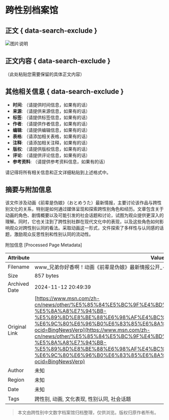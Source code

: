 # 跨性别档案馆

## 正文 { data-search-exclude }


![图片说明](https://ad-delivery.net/px.gif?ch=2)

## 正文内容 { data-search-exclude }

（此处粘贴您需要保留的具体正文内容）

## 其他相关信息 { data-search-exclude }

- **时间**: （请提供时间信息，如果有的话）
- **来源**: （请提供来源信息，如果有的话）
- **标签**: （请提供标签信息，如果有的话）
- **作者**: （请提供作者信息，如果有的话）
- **编辑**: （请提供编辑信息，如果有的话）
- **表格**: （请添加相关表格，如果有的话）
- **注释**: （请添加相关注释，如果有的话）
- **版权**: （请提供版权信息，如果有的话）
- **评论**: （请提供评论信息，如果有的话）
- **参考资料**: （请提供参考资料信息，如果有的话）

请记得将所有相关信息和正文详细粘贴到上述格式中。

## 摘要与附加信息

<!-- tcd_abstract -->
该文件涉及动画《前辈是伪娘》（おとめうた）最新情报，主要讨论该作品与跨性别文化的关系，特别是如何通过媒体呈现和探索跨性别角色和经历。文章包含关于动画的角色、剧情概要以及可能引发的社会话题和讨论，试图为观众提供更深入的理解。同时，它也关注到了跨性别社群在现代文化中的表现，以及这些角色如何影响观众对跨性别认同的看法。采取动画这一形式，文件探索了多样性与认同感的话题，激励观众反思性别和性别认同的流动性。
<!-- tcd_abstract_end -->

附加信息 [Processed Page Metadata]

| Attribute       | Value                                  |
|-----------------|----------------------------------------|
| Filename        | www_兄弟你好香啊！动画《前辈是伪娘》最新情报公开_-_MSN.md                             |
| Size            | 857 bytes                           |
| Archived Date   | 2024-11-12 20:49:39                             |
| Original Link   | [https://www.msn.com/zh-cn/news/other/%E5%85%84%E5%BC%9F%E4%BD%A0%E5%A5%BD%E9%A6%99%E5%95%8A-%E5%8A%A8%E7%94%BB-%E5%89%8D%E8%BE%88%E6%98%AF%E4%BC%AA%E5%A8%98-%E6%9C%80%E6%96%B0%E6%83%85%E6%8A%A5%E5%85%AC%E5%BC%80/ar-BB1o5RYB?ocid=BingNewsVerp](https://www.msn.com/zh-cn/news/other/%E5%85%84%E5%BC%9F%E4%BD%A0%E5%A5%BD%E9%A6%99%E5%95%8A-%E5%8A%A8%E7%94%BB-%E5%89%8D%E8%BE%88%E6%98%AF%E4%BC%AA%E5%A8%98-%E6%9C%80%E6%96%B0%E6%83%85%E6%8A%A5%E5%85%AC%E5%BC%80/ar-BB1o5RYB?ocid=BingNewsVerp)                       |
| Author          | 未知                               |
| Region          | 未知                               |
| Date            | 未知                                 |
| Tags            | 跨性别, 动画, 文化表现, 性别认同, 社会话题                                 |
>
> 本文由跨性别中文数字档案馆归档整理，仅供浏览。版权归原作者所有。
>